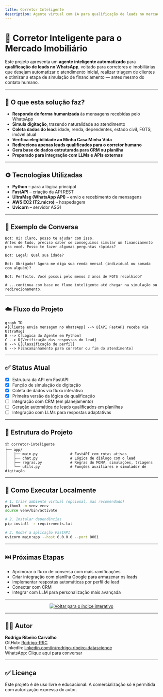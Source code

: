 ```yaml
---
title: Corretor Inteligente  
description: Agente virtual com IA para qualificação de leads no mercado imobiliário via WhatsApp, com foco em automação, triagem e integração futura com CRMs e modelos LLM.  
---
```


# 🧠 Corretor Inteligente para o Mercado Imobiliário

Este projeto apresenta um **agente inteligente automatizado** para **qualificação de leads no WhatsApp**, voltado para corretores e imobiliárias que desejam automatizar o atendimento inicial, realizar triagem de clientes e otimizar a etapa de simulação de financiamento — antes mesmo do contato humano.

---

## 🚀 O que esta solução faz?

- **Responde de forma humanizada** às mensagens recebidas pelo WhatsApp  
- **Simula digitação**, trazendo naturalidade ao atendimento  
- **Coleta dados do lead**: idade, renda, dependentes, estado civil, FGTS, imóvel atual  
- **Verifica elegibilidade ao Minha Casa Minha Vida**  
- **Redireciona apenas leads qualificados para o corretor humano**  
- **Gera base de dados estruturada para CRM ou planilha**  
- **Preparado para integração com LLMs e APIs externas**

---

## ⚙️ Tecnologias Utilizadas

- **Python** – para a lógica principal  
- **FastAPI** – criação da API REST  
- **UltraMsg (WhatsApp API)** – envio e recebimento de mensagens  
- **AWS EC2 (T2.micro)** – hospedagem  
- **Uvicorn** – servidor ASGI  

---

## 🧠 Exemplo de Conversa

```text
Bot: Oi! Claro, posso te ajudar com isso.  
Antes de tudo, preciso saber se conseguimos simular um financiamento pra você. Posso te fazer algumas perguntas rápidas?

Bot: Legal! Qual sua idade?

Bot: Obrigado! Agora me diga sua renda mensal (individual ou somada com alguém)?

Bot: Perfeito. Você possui pelo menos 3 anos de FGTS recolhido?

# ...continua com base no fluxo inteligente até chegar na simulação ou redirecionamento.
```

---

## ☁️ Fluxo do Projeto

```mermaid
graph TD
A[Cliente envia mensagem no WhatsApp] --> B[API FastAPI recebe via UltraMsg]
B --> C[Lógica do Agente em Python]
C --> D[Verificação das respostas do lead]
D --> E[Classificação de perfil]
E --> F[Encaminhamento para corretor ou fim do atendimento]
```

---

## ✅ Status Atual

- [x] Estrutura da API em FastAPI  
- [x] Função de simulação de digitação  
- [x] Coleta de dados via fluxo interativo  
- [x] Primeira versão da lógica de qualificação  
- [ ] Integração com CRM (em planejamento)  
- [ ] Geração automática de leads qualificados em planilhas  
- [ ] Integração com LLMs para respostas adaptativas  

---

## 📁 Estrutura do Projeto

```
📦 corretor-inteligente
├── app/
│   ├── main.py               # FastAPI com rotas ativas
│   ├── chat.py               # Lógica de diálogo com o lead
│   ├── regras.py             # Regras do MCMV, simulações, triagens
│   └── utils.py              # Funções auxiliares e simulador de digitação
```

---

## 🔧 Como Executar Localmente

```bash
# 1. Criar ambiente virtual (opcional, mas recomendado)
python3 -m venv venv
source venv/bin/activate

# 2. Instalar dependências
pip install -r requirements.txt

# 3. Rodar a aplicação FastAPI
uvicorn main:app --host 0.0.0.0 --port 8001
```

---

## ⏭️ Próximas Etapas

- Aprimorar o fluxo de conversa com mais ramificações  
- Criar integração com planilha Google para armazenar os leads  
- Implementar respostas automáticas por perfil de lead  
- Conectar com CRM  
- Integrar com LLM para personalização mais avançada

---

<p align="center">
  <a href="https://rodrigo-rrc.github.io/Projetos_IA/" target="_blank">
    <img src="https://img.shields.io/badge/⬅️ Voltar para o índice interativo-blue?style=for-the-badge" alt="Voltar para o índice interativo"/>
  </a>
</p>

---

## 👨‍💻 Autor

**Rodrigo Ribeiro Carvalho**  
GitHub: [Rodrigo-RRC](https://github.com/Rodrigo-RRC)  
LinkedIn: [linkedin.com/in/rodrigo-ribeiro-datascience](https://linkedin.com/in/rodrigo-ribeiro-datascience)  
WhatsApp: [Clique aqui para conversar](https://wa.me/5547991820339)

---

## ✅ Licença

Este projeto é de uso livre e educacional. A comercialização só é permitida com autorização expressa do autor.